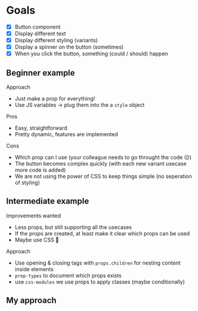 # Goals

- [x] Button component
- [x] Display different text
- [x] Display different styling (variants)
- [x] Display a spinner on the button (sometimes)
- [x] When you click the button, something (could / should) happen

## Beginner example

Approach

- Just make a prop for everything!
- Use JS variables -> plug them into the a `style` object

Pros

- Easy, straightforward
- Pretty dynamic, features are implemented

Cons

- Which prop can I use (your colleague needs to go throught the code ☹️)
- The button becomes complex quickly (with each new variant usecase more code is added)
- We are not using the power of CSS to keep things simple (no seperation of styling)

## Intermediate example

Improvements wanted

- Less props, but still supporting all the usecases
- If the props are created, at least make it clear which props can be used
- Maybe use CSS 🤷

Approach

- Use opening & closing tags with `props.children` for nesting content inside elements
- `prop-types` to document which props exists
- use `css-modules` we use props to apply classes (maybe conditionally)

## My approach
